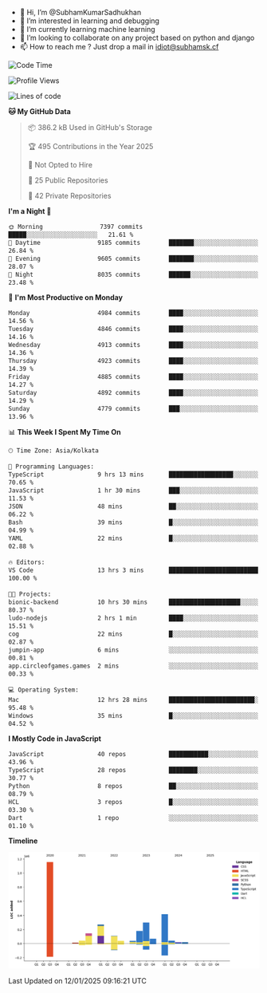 - 👋 Hi, I’m @SubhamKumarSadhukhan
- 👀 I’m interested in learning and debugging
- 🌱 I’m currently learning machine learning
- 💞️ I’m looking to collaborate on any project based on python and django
- 📫 How to reach me ?
      Just drop a mail in idiot@subhamsk.cf

<!---
SubhamKumarSadhukhan/SubhamKumarSadhukhan is a ✨ special ✨ repository because its `README.md` (this file) appears on your GitHub profile.
You can click the Preview link to take a look at your changes.
--->


<!--START_SECTION:waka-->
![Code Time](http://img.shields.io/badge/Code%20Time-2%2C703%20hrs%2034%20mins-blue)

![Profile Views](http://img.shields.io/badge/Profile%20Views-0-blue)

![Lines of code](https://img.shields.io/badge/From%20Hello%20World%20I%27ve%20Written-2.8%20million%20lines%20of%20code-blue)

**🐱 My GitHub Data** 

> 📦 386.2 kB Used in GitHub's Storage 
 > 
> 🏆 495 Contributions in the Year 2025
 > 
> 🚫 Not Opted to Hire
 > 
> 📜 25 Public Repositories 
 > 
> 🔑 42 Private Repositories 
 > 
**I'm a Night 🦉** 

```text
🌞 Morning                7397 commits        █████░░░░░░░░░░░░░░░░░░░░   21.61 % 
🌆 Daytime                9185 commits        ███████░░░░░░░░░░░░░░░░░░   26.84 % 
🌃 Evening                9605 commits        ███████░░░░░░░░░░░░░░░░░░   28.07 % 
🌙 Night                  8035 commits        ██████░░░░░░░░░░░░░░░░░░░   23.48 % 
```
📅 **I'm Most Productive on Monday** 

```text
Monday                   4984 commits        ████░░░░░░░░░░░░░░░░░░░░░   14.56 % 
Tuesday                  4846 commits        ████░░░░░░░░░░░░░░░░░░░░░   14.16 % 
Wednesday                4913 commits        ████░░░░░░░░░░░░░░░░░░░░░   14.36 % 
Thursday                 4923 commits        ████░░░░░░░░░░░░░░░░░░░░░   14.39 % 
Friday                   4885 commits        ████░░░░░░░░░░░░░░░░░░░░░   14.27 % 
Saturday                 4892 commits        ████░░░░░░░░░░░░░░░░░░░░░   14.29 % 
Sunday                   4779 commits        ███░░░░░░░░░░░░░░░░░░░░░░   13.96 % 
```


📊 **This Week I Spent My Time On** 

```text
🕑︎ Time Zone: Asia/Kolkata

💬 Programming Languages: 
TypeScript               9 hrs 13 mins       ██████████████████░░░░░░░   70.65 % 
JavaScript               1 hr 30 mins        ███░░░░░░░░░░░░░░░░░░░░░░   11.53 % 
JSON                     48 mins             ██░░░░░░░░░░░░░░░░░░░░░░░   06.22 % 
Bash                     39 mins             █░░░░░░░░░░░░░░░░░░░░░░░░   04.99 % 
YAML                     22 mins             █░░░░░░░░░░░░░░░░░░░░░░░░   02.88 % 

🔥 Editors: 
VS Code                  13 hrs 3 mins       █████████████████████████   100.00 % 

🐱‍💻 Projects: 
bionic-backend           10 hrs 30 mins      ████████████████████░░░░░   80.37 % 
ludo-nodejs              2 hrs 1 min         ████░░░░░░░░░░░░░░░░░░░░░   15.51 % 
cog                      22 mins             █░░░░░░░░░░░░░░░░░░░░░░░░   02.87 % 
jumpin-app               6 mins              ░░░░░░░░░░░░░░░░░░░░░░░░░   00.81 % 
app.circleofgames.games  2 mins              ░░░░░░░░░░░░░░░░░░░░░░░░░   00.33 % 

💻 Operating System: 
Mac                      12 hrs 28 mins      ████████████████████████░   95.48 % 
Windows                  35 mins             █░░░░░░░░░░░░░░░░░░░░░░░░   04.52 % 
```

**I Mostly Code in JavaScript** 

```text
JavaScript               40 repos            ███████████░░░░░░░░░░░░░░   43.96 % 
TypeScript               28 repos            ████████░░░░░░░░░░░░░░░░░   30.77 % 
Python                   8 repos             ██░░░░░░░░░░░░░░░░░░░░░░░   08.79 % 
HCL                      3 repos             █░░░░░░░░░░░░░░░░░░░░░░░░   03.30 % 
Dart                     1 repo              ░░░░░░░░░░░░░░░░░░░░░░░░░   01.10 % 
```



**Timeline**

![Lines of Code chart](https://raw.githubusercontent.com/SubhamKumarSadhukhan/SubhamKumarSadhukhan/main/assets/bar_graph.png)


 Last Updated on 12/01/2025 09:16:21 UTC
<!--END_SECTION:waka-->
